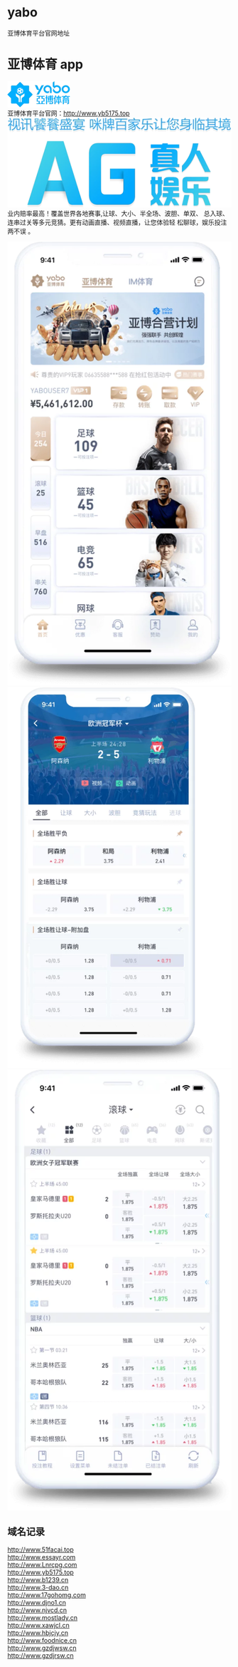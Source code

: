 # yabo
亚博体育平台官网地址
# 亚博体育 app  
  ![亚博体育](img/logo_yabo.png.webp)  
  亚博体育平台官网：http://www.yb5175.top  
  ![AG真人娱乐](img/wz_ag.png.webp)  
  业内赔率最高！覆盖世界各地赛事,让球、大小、半全场、波胆、单双、
  总入球、连串过关等多元竞猜。更有动画直播、视频直播，让您体验轻
  松聊球，娱乐投注两不误 。  


  ![](img/img_iphone1_sport.png.webp)
  ![](img/img_iphone2_sport.png.webp)
  ![](img/img_iphone3_sport.png.webp)  


## 域名记录  
http://www.51facai.top  
http://www.essayr.com  
http://www.Lnrcpg.com  
http://www.yb5175.top  
http://www.b1239.cn  
http://www.3-dao.cn  
http://www.17gohomg.com  
http://www.djno1.cn  
http://www.njvcd.cn  
http://www.mostlady.cn  
http://www.xawjcl.cn  
http://www.hbjcjy.cn  
http://www.foodnice.cn  
http://www.gzdjwsw.cn  
http://www.gzdjrsw.cn  
